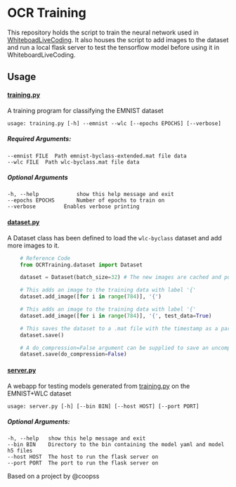OCR Training
=====

This repository holds the script to train the neural network used in
[WhiteboadLiveCoding](https://github.com/WhiteboardLiveCoding/WhiteboardLiveCoding).
It also houses the script to add images to the dataset and run a local
flask server to test the tensorflow model before using it in WhiteboardLiveCoding.
## Usage
#### [training.py](training.py)
A training program for classifying the EMNIST dataset

    usage: training.py [-h] --emnist --wlc [--epochs EPOCHS] [--verbose]

##### Required Arguments:

    --emnist FILE  Path emnist-byclass-extended.mat file data
    --wlc FILE  Path wlc-byclass.mat file data

##### Optional Arguments

    -h, --help            show this help message and exit
    --epochs EPOCHS       Number of epochs to train on
    --verbose         Enables verbose printing

#### [dataset.py](dataset.py)

A Dataset class has been defined to load the `wlc-byclass` dataset
and add more images to it.

```python
    # Reference Code
    from OCRTraining.dataset import Dataset

    dataset = Dataset(batch_size=32) # The new images are cached and put in the dataset in a batch

    # This adds an image to the training data with label '{'
    dataset.add_image([for i in range(784)], '{')

    # This adds an image to the training data with label '{'
    dataset.add_image([for i in range(784)], '{', test_data=True)

    # This saves the dataset to a .mat file with the timestamp as a part of the filename
    dataset.save()

    # A do_compression=False argument can be supplied to save an uncompressed dataset
    dataset.save(do_compression=False)
```

#### [server.py](server.py)
A webapp for testing models generated from [training.py](training.py) on the EMNIST+WLC dataset

    usage: server.py [-h] [--bin BIN] [--host HOST] [--port PORT]

##### Optional Arguments:

    -h, --help   show this help message and exit
    --bin BIN    Directory to the bin containing the model yaml and model h5 files
    --host HOST  The host to run the flask server on
    --port PORT  The port to run the flask server on

Based on a project by @coopss
